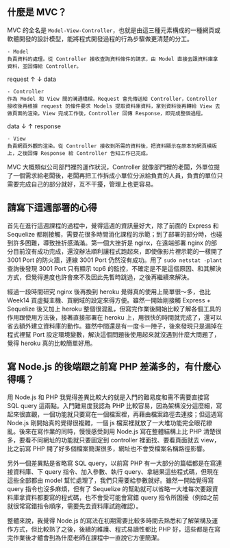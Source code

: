 ## 什麼是 MVC？
MVC 的全名是 `Model-View-Controller`，也就是由這三種元素構成的一種網頁或軟體開發的設計模型，能將程式開發過程的行為步驟做更清楚的分工。

```
- Model
負責資料的處理。從 Controller 接收查詢資料條件的請求，由 Model 直接去跟資料庫拿資料，並回傳給 Controller。
```
request &uarr; &darr; data

```
- Controller
作為 Model 和 View 間的溝通橋樑。Request 會先傳送給 Controller，Controller 接收後再根據 request 的條件要求 Models 提取資料庫資料，拿到資料後再轉給 View 去做頁面的渲染。View 完成工作後，Controller 回傳 Response，即完成整個過程。
```

 data &darr; &uarr; response
 
```
- View
負責網頁外觀的渲染。從 Controller 接收到所需的資料後，把資料顯示在原本的網頁模版上，之後回傳 Response 給 Controller 告知工作已完成。
```

MVC 大概類似公司部門裡的運作狀況，Controller 就像部門裡的老闆，外單位提了一個需求給老闆後，老闆再把工作拆成小單位分派給負責的人員，負責的單位只需要完成自己的部分就好，互不干擾，管理上也更容易。


## 請寫下這週部署的心得

首先在進行這週課程的過程中，覺得這週的資訊量好大，除了前面的 Express 和 Sequelize 都剛接觸，需要花很多時間消化課程的示範；到了部署的部分時，也碰到許多困難，導致挫折感滿滿。第一個大挫折是 nginx，在遠端部署 nginx 的部分目前沒有成功完成，還沒辦法順利讓程式跑起來，即使像影片裡示範的一樣開了 3001 Port 的防火牆，連線 3001 Port 仍然沒有成功。用了 `sudo netstat -plant` 查詢後發現 3001 Port 只有顯示 tcp6 的監控，不確定是不是這個原因、和其解決方式，但覺得進度也許會來不及因此先暫時跳過，之後再繼續來解決。

經過一段時間研究 nginx 後再換到 heroku 覺得真的使用上簡單很～多，也比 Week14 買虛擬主機、買網域的設定來得方便。雖然一開始剛接觸 Express + Sequelize 後又加上 heroku 整個很混亂，但寫完作業後開始比較了解各個工具的作用跟使用方法後，接著直接部署在 heroku 上，用很快的時間就完成了，還可以省去額外建立資料庫的動作。雖然中間還是有一度卡一陣子，後來發現只是漏掉在程式裡幫 Port 設定環境變數，解決這個問題後使用起來就沒遇到什麼大問題了，覺得 heroku 真的比較簡單好用。

## 寫 Node.js 的後端跟之前寫 PHP 差滿多的，有什麼心得嗎？

用 Node.js 和 PHP 我覺得差異比較大的就是入門的難易度和需不需要直接寫 SQL query 這兩點。入門難易度我認為 PHP 比較容易，因為架構沒分這麼細，寫起來很直觀，一個功能就只要寫在一個檔案裡，再藉由檔案路徑去連接；但這週寫 Node.js 剛開始真的覺得很複雜，一個 js 檔案裡就放了一大堆功能完全眼花繚亂。後來在寫作業的同時，慢慢感受到用 Node.js 寫在整體結構上比 PHP 清楚很多，要看不同網址的功能就只要固定到 controller 裡面找、要看頁面就去 view，比之前寫 PHP 開了好多個檔案簡潔很多，網址也不會受檔案名稱路徑影響。

另外一個差異點是省略寫 SQL query，以前寫 PHP 有一大部分的篇幅都是在寫連接資料庫、下 query 指令、加入參數、執行 query、拿結果這些程式碼，但現在這些全部都由 model 幫忙處理了，我們只需要給參數就好。雖然一開始覺得寫 query 指令也沒多麻煩，但有了 Sequelize 的幫助就可以省略一大堆每次要跟資料庫拿資料都要寫的程式碼，也不會受可能會寫錯 query 指令所困擾（例如之前就很常寫錯指令順序，需要先去資料庫試跑確認）。

整體來說，我覺得 Node.js 的寫法在初期需要比較多時間去熟悉和了解架構及運作方式，但比較熟了之後，後續的維護、程式易讀性都比 PHP 好，這些都是在寫完作業後才體會到為什麼老師在課程中一直說它方便簡潔。